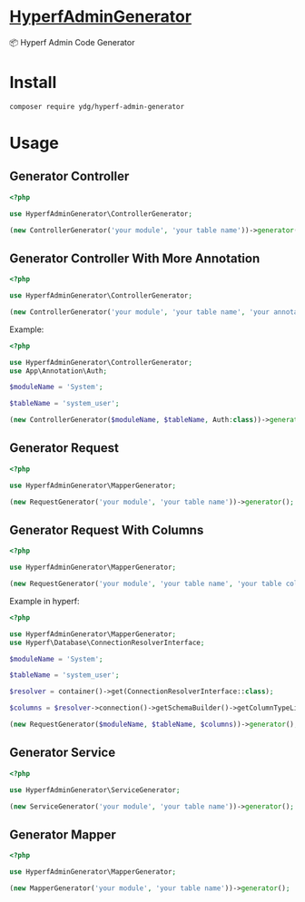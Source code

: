 
# [HyperfAdminGenerator](https://github.com/G-YDG/HyperfAdminGenerator)

📦 Hyperf Admin Code Generator

# Install

```bash
composer require ydg/hyperf-admin-generator
```

# Usage

## Generator Controller

```php
<?php

use HyperfAdminGenerator\ControllerGenerator;

(new ControllerGenerator('your module', 'your table name'))->generator();

```

## Generator Controller With More Annotation

```php
<?php

use HyperfAdminGenerator\ControllerGenerator;

(new ControllerGenerator('your module', 'your table name', 'your annotation class'))->generator();

```

Example:

```php
<?php

use HyperfAdminGenerator\ControllerGenerator;
use App\Annotation\Auth;

$moduleName = 'System';

$tableName = 'system_user';

(new ControllerGenerator($moduleName, $tableName, Auth:class))->generator();

```

## Generator Request

```php
<?php

use HyperfAdminGenerator\MapperGenerator;

(new RequestGenerator('your module', 'your table name'))->generator();

```

## Generator Request With Columns

```php
<?php

use HyperfAdminGenerator\MapperGenerator;

(new RequestGenerator('your module', 'your table name', 'your table columns'))->generator();

```

Example in hyperf:

```php
<?php

use HyperfAdminGenerator\MapperGenerator;
use Hyperf\Database\ConnectionResolverInterface;

$moduleName = 'System';

$tableName = 'system_user';

$resolver = container()->get(ConnectionResolverInterface::class);

$columns = $resolver->connection()->getSchemaBuilder()->getColumnTypeListing($tableName);

(new RequestGenerator($moduleName, $tableName, $columns))->generator();

```

## Generator Service

```php
<?php

use HyperfAdminGenerator\ServiceGenerator;

(new ServiceGenerator('your module', 'your table name'))->generator();

```

## Generator Mapper

```php
<?php

use HyperfAdminGenerator\MapperGenerator;

(new MapperGenerator('your module', 'your table name'))->generator();

```